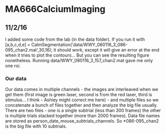 # MA666CalciumImaging

## 11/2/16
I added some code from the lab (in the data folder). If you run it with 
[a,b,c,d,e] = CaImSegmentation('data/WWY_080116_3_086-095_chan2.mat',30,16);
it should work, except it will give an error at the end when it tries to plot the contours... But you can see the resulting figure nonetheless. Running data/WWY_080116_3_157_chan2.mat gave me only one roi.

### Our data
Our data comes in multiple channels - the images are interleaved when we get them (first image is green laser, second is from the red laser, third is stimulus... I think - Ashley might correct me here) - and multiple files so we concatenate a bunch of files together and then analyze the big file usually. There are two files - one is a single subtrial (less than 300 frames) the other is multiple trials stacked together (more than 2000 frames). Data file names are stored as person_date_mouse_subtrials_channels. So *086-095_chan2 is the big file with 10 subtrials. 
